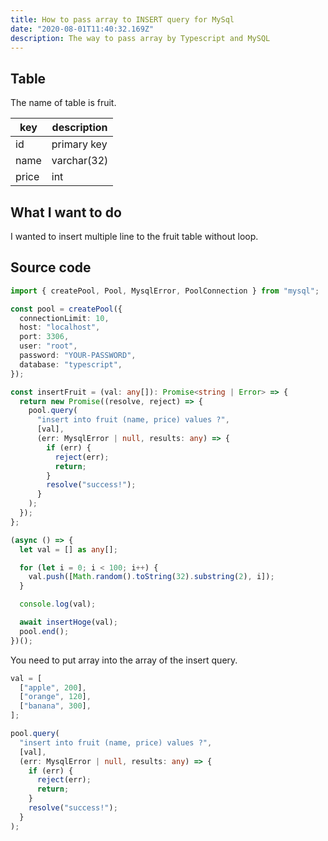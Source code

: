 ```yaml
---
title: How to pass array to INSERT query for MySql
date: "2020-08-01T11:40:32.169Z"
description: The way to pass array by Typescript and MySQL
---
```


## Table

The name of table is fruit.

| key   | description |
| ----- | ----------- |
| id    | primary key |
| name  | varchar(32) |
| price | int         |

## What I want to do

I wanted to insert multiple line to the fruit table without loop.

## Source code

```js:title=index.ts
import { createPool, Pool, MysqlError, PoolConnection } from "mysql";

const pool = createPool({
  connectionLimit: 10,
  host: "localhost",
  port: 3306,
  user: "root",
  password: "YOUR-PASSWORD",
  database: "typescript",
});

const insertFruit = (val: any[]): Promise<string | Error> => {
  return new Promise((resolve, reject) => {
    pool.query(
      "insert into fruit (name, price) values ?",
      [val],
      (err: MysqlError | null, results: any) => {
        if (err) {
          reject(err);
          return;
        }
        resolve("success!");
      }
    );
  });
};

(async () => {
  let val = [] as any[];

  for (let i = 0; i < 100; i++) {
    val.push([Math.random().toString(32).substring(2), i]);
  }

  console.log(val);

  await insertHoge(val);
  pool.end();
})();

```

You need to put array into the array of the insert query.

```js:title=index.ts
val = [
  ["apple", 200],
  ["orange", 120],
  ["banana", 300],
];

pool.query(
  "insert into fruit (name, price) values ?",
  [val],
  (err: MysqlError | null, results: any) => {
    if (err) {
      reject(err);
      return;
    }
    resolve("success!");
  }
);
```
